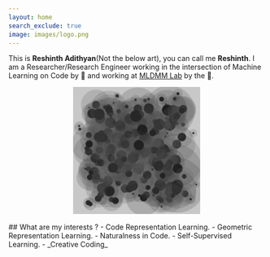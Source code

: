 ```yaml
---
layout: home
search_exclude: true
image: images/logo.png
---
```



This is **Reshinth Adithyan**(Not the below art), you can call me **Reshinth**. I am a Researcher/Research Engineer working in the intersection of Machine Learning on Code by 🔆 and 
working at <a href="https://sites.google.com/view/mldmm-lab/home">MLDMM Lab</a> by the 🌌. 
<p align="center">
  <img width="250" height="250" src="./images/logo.png">
</p> 
## What are my interests ? 
- Code Representation Learning.   
- Geometric Representation Learning.   
- Naturalness in Code. 
- Self-Supervised Learning.
- _Creative Coding_
